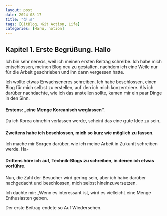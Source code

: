 ```yaml
---
layout: post
date: 2024-08-17
title: "첫 글"
tags: [GitBlog, Git Action, Life]
categories: [Haru, notion]
---
```



## Kapitel 1. Erste Begrüßung. Hallo


Ich bin sehr nervös, weil ich meinen ersten Beitrag schreibe.
Ich habe mich entschlossen, meinen Blog neu zu gestalten, nachdem ich eine Weile nur für die Arbeit geschrieben und ihn dann vergessen hatte.


Ich wollte etwas Erwachseneres schreiben.
Ich habe beschlossen, einen Blog für mich selbst zu erstellen, auf den ich mich konzentriere.
Als ich darüber nachdachte, wie ich das anstellen sollte, kamen mir ein paar Dinge in den Sinn.



#### Erstens: „eine Menge Koreanisch weglassen“.
Da ich Korea ohnehin verlassen werde, scheint das eine gute Idee zu sein..


#### Zweitens habe ich beschlossen, mich so kurz wie möglich zu fassen.
Ich mache mir Sorgen darüber, wie ich meine Arbeit in Zukunft schreiben werde. Ha-



#### Drittens höre ich auf, Technik-Blogs zu schreiben, in denen ich etwas vorführe.
Nun, die Zahl der Besucher wird gering sein, aber ich habe darüber nachgedacht und beschlossen, mich selbst hineinzuversetzen.

Ich dachte mir: „Wenn es interessant ist, wird es vielleicht eine Menge Enthusiasten geben.

Der erste Beitrag endete so Auf Wiedersehen.
